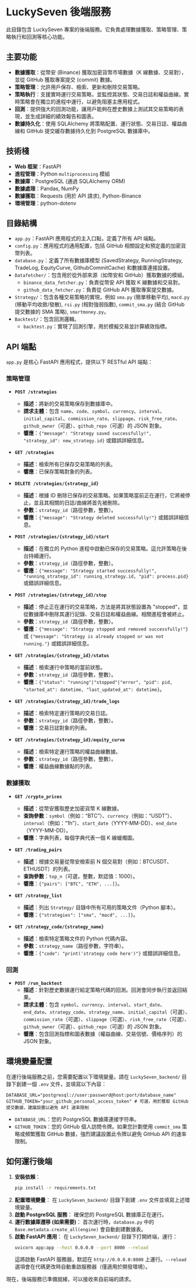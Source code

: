 # LuckySeven 後端服務

此目錄包含 LuckySeven 專案的後端服務。它負責處理數據獲取、策略管理、策略執行和回測等核心功能。

## 主要功能

*   **數據獲取**：從幣安 (Binance) 獲取加密貨幣市場數據（K 線數據、交易對），並從 GitHub 獲取專案提交 (commit) 數據。
*   **策略管理**：允許用戶保存、檢索、更新和刪除交易策略。
*   **策略執行**：支援實時運行交易策略，並監控其狀態、交易日誌和權益曲線。實時策略會在獨立的進程中運行，以避免阻塞主應用程式。
*   **回測**：提供強大的回測功能，讓用戶能夠在歷史數據上測試其交易策略的表現，並生成詳細的績效報告和圖表。
*   **數據持久化**：使用 SQLAlchemy 將策略配置、運行狀態、交易日誌、權益曲線和 GitHub 提交緩存數據持久化到 PostgreSQL 數據庫中。

## 技術棧

*   **Web 框架**：FastAPI
*   **進程管理**：Python `multiprocessing` 模組
*   **數據庫**：PostgreSQL (通過 SQLAlchemy ORM)
*   **數據處理**：Pandas, NumPy
*   **數據獲取**：Requests (用於 API 請求), Python-Binance
*   **環境管理**：python-dotenv

## 目錄結構

*   `app.py`：FastAPI 應用程式的主入口點，定義了所有 API 端點。
*   `config.py`：應用程式的通用配置，包括 GitHub 相關設定和預定義的加密貨幣列表。
*   `database.py`：定義了所有數據庫模型 (SavedStrategy, RunningStrategy, TradeLog, EquityCurve, GithubCommitCache) 和數據庫連接設置。
*   `Datafetcher/`：包含用於從外部來源（如幣安和 GitHub）獲取數據的模組。
    *   `binance_data_fetcher.py`：負責從幣安 API 獲取 K 線數據和交易對。
    *   `github_data_fetcher.py`：負責從 GitHub API 獲取專案提交數據。
*   `Strategy/`：包含各種交易策略的實現，例如 `sma.py` (簡單移動平均), `macd.py` (移動平均收斂/發散), `rsi.py` (相對強弱指數), `commit_sma.py` (結合 GitHub 提交數據的 SMA 策略), `smartmoney.py`。
*   `Backtest/`：包含回測邏輯。
    *   `backtest.py`：實現了回測引擎，用於模擬交易並計算績效指標。

## API 端點

`app.py` 是核心 FastAPI 應用程式，提供以下 RESTful API 端點：

### 策略管理

*   **`POST /strategies`**
    *   **描述**：將新的交易策略保存到數據庫中。
    *   **請求主體**：包含 `name`、`code`、`symbol`、`currency`、`interval`、`initial_capital`、`commission_rate`、`slippage`、`risk_free_rate`、`github_owner`（可選）、`github_repo`（可選）的 JSON 對象。
    *   **響應**：`{"message": "Strategy saved successfully!", "strategy_id": new_strategy.id}` 或錯誤詳細信息。

*   **`GET /strategies`**
    *   **描述**：檢索所有已保存交易策略的列表。
    *   **響應**：已保存策略對象的列表。

*   **`DELETE /strategies/{strategy_id}`**
    *   **描述**：根據 ID 刪除已保存的交易策略。如果策略當前正在運行，它將被停止，並且其相關的日誌/曲線將首先被刪除。
    *   **參數**：`strategy_id`（路徑參數，整數）。
    *   **響應**：`{"message": "Strategy deleted successfully!"}` 或錯誤詳細信息。

*   **`POST /strategies/{strategy_id}/start`**
    *   **描述**：在獨立的 Python 進程中啟動已保存的交易策略。這允許策略在後台持續運行。
    *   **參數**：`strategy_id`（路徑參數，整數）。
    *   **響應**：`{"message": "Strategy started successfully!", "running_strategy_id": running_strategy.id, "pid": process.pid}` 或錯誤詳細信息。

*   **`POST /strategies/{strategy_id}/stop`**
    *   **描述**：停止正在運行的交易策略，方法是將其狀態設置為 "stopped"，並從數據庫中刪除其運行記錄、交易日誌和權益曲線。相關進程會被終止。
    *   **參數**：`strategy_id`（路徑參數，整數）。
    *   **響應**：`{"message": "Strategy stopped and removed successfully!"}` 或 `{"message": "Strategy is already stopped or was not running."}` 或錯誤詳細信息。

*   **`GET /strategies/{strategy_id}/status`**
    *   **描述**：檢索運行中策略的當前狀態。
    *   **參數**：`strategy_id`（路徑參數，整數）。
    *   **響應**：`{"status": "running"|"stopped"|"error", "pid": pid, "started_at": datetime, "last_updated_at": datetime}`。

*   **`GET /strategies/{strategy_id}/trade_logs`**
    *   **描述**：檢索特定運行策略的交易日誌。
    *   **參數**：`strategy_id`（路徑參數，整數）。
    *   **響應**：交易日誌對象的列表。

*   **`GET /strategies/{strategy_id}/equity_curve`**
    *   **描述**：檢索特定運行策略的權益曲線數據。
    *   **參數**：`strategy_id`（路徑參數，整數）。
    *   **響應**：權益曲線數據點的列表。

### 數據獲取

*   **`GET /crypto_prices`**
    *   **描述**：從幣安獲取歷史加密貨幣 K 線數據。
    *   **查詢參數**：`symbol`（例如：“BTC”）、`currency`（例如：“USDT”）、`interval`（例如：“1h”）、`start_date`（YYYY-MM-DD）、`end_date`（YYYY-MM-DD）。
    *   **響應**：字典列表，每個字典代表一個 K 線蠟燭圖。

*   **`GET /trading_pairs`**
    *   **描述**：根據交易量從幣安檢索前 N 個交易對（例如：BTCUSDT、ETHUSDT）的列表。
    *   **查詢參數**：`top_n`（可選，整數，默認值：1000）。
    *   **響應**：`{"pairs": ["BTC", "ETH", ...]}`。

*   **`GET /strategy_list`**
    *   **描述**：列出 `Strategy/` 目錄中所有可用的策略文件（Python 腳本）。
    *   **響應**：`{"strategies": ["sma", "macd", ...]}`。

*   **`GET /strategy_code/{strategy_name}`**
    *   **描述**：檢索特定策略文件的 Python 代碼內容。
    *   **參數**：`strategy_name`（路徑參數，字符串）。
    *   **響應**：`{"code": "print('strategy code here')"}` 或錯誤詳細信息。

### 回測

*   **`POST /run_backtest`**
    *   **描述**：針對歷史數據運行給定策略代碼的回測。回測會同步執行並返回結果。
    *   **請求主體**：包含 `symbol`、`currency`、`interval`、`start_date`、`end_date`、`strategy_code`、`strategy_name`、`initial_capital`（可選）、`commission_rate`（可選）、`slippage`（可選）、`risk_free_rate`（可選）、`github_owner`（可選）、`github_repo`（可選）的 JSON 對象。
    *   **響應**：包含回測指標和圖表數據（權益曲線、交易信號、價格序列）的 JSON 對象。

## 環境變量配置

在運行後端服務之前，您需要配置以下環境變量。請在 `LuckySeven_backend/` 目錄下創建一個 `.env` 文件，並填寫以下內容：

```dotenv
DATABASE_URL="postgresql://user:password@host:port/database_name"
GITHUB_TOKEN="your_github_personal_access_token" # 可選，用於獲取 GitHub 提交數據，建議設置以避免 API 速率限制
```

*   `DATABASE_URL`：您的 PostgreSQL 數據庫連接字符串。
*   `GITHUB_TOKEN`：您的 GitHub 個人訪問令牌。如果您計劃使用 `commit_sma` 策略或頻繁獲取 GitHub 數據，強烈建議設置此令牌以避免 GitHub API 的速率限制。

## 如何運行後端

1.  **安裝依賴**：
    ```bash
    pip install -r requirements.txt
    ```
2.  **配置環境變量**：
    在 `LuckySeven_backend/` 目錄下創建 `.env` 文件並填寫上述環境變量。
3.  **啟動 PostgreSQL 服務**：
    確保您的 PostgreSQL 數據庫正在運行。
4.  **運行數據庫遷移 (如果需要)**：
    首次運行時，`database.py` 中的 `Base.metadata.create_all(engine)` 會自動創建數據表。
5.  **啟動 FastAPI 應用**：
    在 `LuckySeven_backend/` 目錄下打開終端，運行：
    ```bash
    uvicorn app:app --host 0.0.0.0 --port 8000 --reload
    ```
    這將啟動 FastAPI 服務器，默認在 `http://0.0.0.0:8000` 上運行。`--reload` 選項會在代碼更改時自動重啟服務器（僅適用於開發環境）。

現在，後端服務已準備就緒，可以接收來自前端的請求。